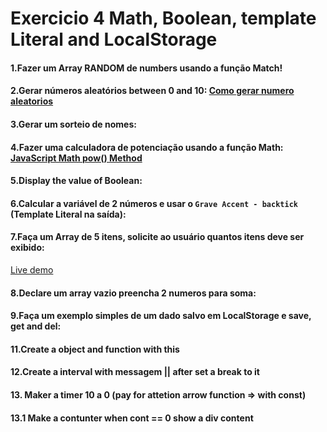 # Exercicio 4 Math, Boolean, template Literal and LocalStorage

#### 1.Fazer um Array RANDOM de numbers usando a função Match!  

#### 2.Gerar números aleatórios between 0 and 10: [Como gerar numero aleatorios](http://devfuria.com.br/javascript/numeros-aleatorios/) 

#### 3.Gerar um sorteio de nomes:  

#### 4.Fazer uma calculadora de potenciação usando a função Math:  [JavaScript Math pow() Method](https://www.w3schools.com/jsref/jsref_pow.asp)  

#### 5.Display the value of Boolean:  

#### 6.Calcular a variável de 2 números e usar o `Grave Accent - backtick` (Template Literal na saída):

#### 7.Faça um Array de 5 itens, solicite ao usuário quantos itens deve ser exibido:  
<a href="https://geradev.netlify.app/js_exercises/js_exercicio_4_question_7" target="_blank">Live demo</a>

#### 8.Declare um array vazio preencha 2 numeros para soma:  

#### 9.Faça um exemplo simples de um dado salvo em LocalStorage e save, get and del:  

#### 11.Create a object and function with this 

#### 12.Create a interval with messagem || after set a break to it

#### 13. Maker a timer 10 a 0 (pay for attetion arrow function => with const) 

#### 13.1 Make a contunter when cont == 0 show a div content